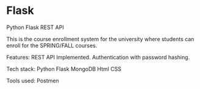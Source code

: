 # Flask
Python Flask REST API 


This is the course enrollment system for the university where students can enroll for the SPRING/FALL courses.

Features:
REST API Implemented.
Authentication with password hashing.

Tech stack:
Python Flask
MongoDB
Html
CSS

Tools used:
Postmen



